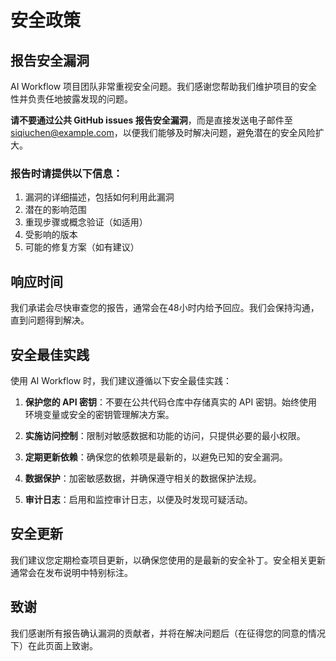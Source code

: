 # 安全政策

## 报告安全漏洞

AI Workflow 项目团队非常重视安全问题。我们感谢您帮助我们维护项目的安全性并负责任地披露发现的问题。

**请不要通过公共 GitHub issues 报告安全漏洞**，而是直接发送电子邮件至 siqiuchen@example.com，以便我们能够及时解决问题，避免潜在的安全风险扩大。

### 报告时请提供以下信息：

1. 漏洞的详细描述，包括如何利用此漏洞
2. 潜在的影响范围
3. 重现步骤或概念验证（如适用）
4. 受影响的版本
5. 可能的修复方案（如有建议）

## 响应时间

我们承诺会尽快审查您的报告，通常会在48小时内给予回应。我们会保持沟通，直到问题得到解决。

## 安全最佳实践

使用 AI Workflow 时，我们建议遵循以下安全最佳实践：

1. **保护您的 API 密钥**：不要在公共代码仓库中存储真实的 API 密钥。始终使用环境变量或安全的密钥管理解决方案。

2. **实施访问控制**：限制对敏感数据和功能的访问，只提供必要的最小权限。

3. **定期更新依赖**：确保您的依赖项是最新的，以避免已知的安全漏洞。

4. **数据保护**：加密敏感数据，并确保遵守相关的数据保护法规。

5. **审计日志**：启用和监控审计日志，以便及时发现可疑活动。

## 安全更新

我们建议您定期检查项目更新，以确保您使用的是最新的安全补丁。安全相关更新通常会在发布说明中特别标注。

## 致谢

我们感谢所有报告确认漏洞的贡献者，并将在解决问题后（在征得您的同意的情况下）在此页面上致谢。 